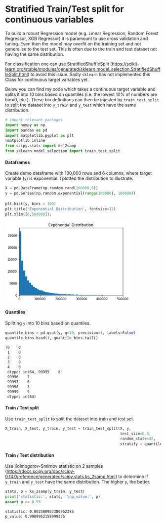 
# Stratified Train/Test split for continuous variables

To build a robust Regression model (e.g. Linear Regression, Random Forest Regressor, XGB Regressor) it is paramount to use cross validation and tuning. Even then the model may overfit on the training set and not generalise to the test set. This is often due to the train and test dataset not having the same distribution.

For classification one can use StratifiedShuffleSplit (https://scikit-learn.org/stable/modules/generated/sklearn.model_selection.StratifiedShuffleSplit.html) to avoid this issue. Sadly `sklearn` has not implemented this Class for continuous target variables yet. 

Below you can find my code which takes a continuous target variable and splits it into 10 bins based on quantiles (i.e. the lowest 10% of numbers are bin=0, etc.). These bin definitions can then be injested by `train_test_split` to split the dataset into `y_train` and `y_test` which have the same distribution.


```python
# import relevant packages
import numpy as np
import pandas as pd
import matplotlib.pyplot as plt
%matplotlib inline
from scipy.stats import ks_2samp
from sklearn.model_selection import train_test_split
```

#### Dataframes

Create demo dataframe with 100,000 rows and 6 columns, where target variable (`y`) is exponential. 
I plotted the distribution to illustrate.


```python
X = pd.DataFrame(np.random.rand(100000,5))
y = pd.Series(np.random.exponential(range(100000), 100000))

plt.hist(y, bins = 100)
plt.title('Exponential Distribution', fontsize=12)
plt.xlim([0,500000]);
```


![png](output_3_0.png)


#### Quantiles
Splitting `y` into 10 bins based on quantiles.


```python
quantile_bins = pd.qcut(y, q=10, precision=1, labels=False)
quantile_bins.head(), quantile_bins.tail()
```




    (0    0
     1    0
     2    0
     3    0
     4    0
     dtype: int64, 99995    8
     99996    7
     99997    6
     99998    3
     99999    9
     dtype: int64)



#### Train / Test split
Use `train_test_split` to split the dataset into train and test set.


```python
X_train, X_test, y_train, y_test = train_test_split(X, y, 
                                                    test_size=0.3, 
                                                    random_state=42, 
                                                    stratify = quantile_bins)
```

#### Train / Test distribution

Use Kolmogorov-Smirnov statistic on 2 samples (https://docs.scipy.org/doc/scipy-0.14.0/reference/generated/scipy.stats.ks_2samp.html) to determine if `y_train` and `y_test` have the same distribution. The higher `p`, the better.


```python
stats, p = ks_2samp(y_train, y_test)
print('statistic:', stats, '\np_value:', p)
assert p >= 0.95
```

    statistic: 0.002580952380952385 
    p_value: 0.9989952158999355
